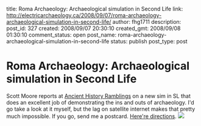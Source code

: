 title: Roma Archaeology: Archaeological simulation in Second Life
link: http://electricarchaeology.ca/2008/09/07/roma-archaeology-archaeological-simulation-in-second-life/
author: fhg1711
description: 
post_id: 327
created: 2008/09/07 20:30:10
created_gmt: 2008/09/08 01:30:10
comment_status: open
post_name: roma-archaeology-archaeological-simulation-in-second-life
status: publish
post_type: post

# Roma Archaeology: Archaeological simulation in Second Life

Scott Moore reports at [Ancient History Ramblings](http://ancienthistory.typepad.com/ancient_history_ramblings/2008/08/sl-archaeology.html) on a new sim in SL that does an excellent job of demonstrating the ins and outs of archaeology. I'd go take a look at it myself, but the lag on satellite internet makes that pretty much impossible. If you go, send me a postcard. [Here're directions](http://world.secondlife.com/place/b825a434-6465-9b76-e8fd-233c8a5bb837). ![](http://secondlife.com/app/image/90d4ad02-8c48-da23-c26e-1aa51d959929/1)